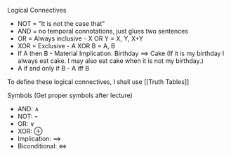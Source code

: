 Logical Connectives
-  NOT = "It is not the case that"
-  AND = no temporal connotations, just glues two sentences
-  OR = Always inclusive - X OR Y = X, Y, X+Y
-  XOR = Exclusive - A XOR B = A, B
- If A then B  - Material Implication. Birthday $\implies$ Cake (If it is my birthday I always eat cake. I may also eat cake when it is not my birthday.)
- A if and only if B - A iff B


To define these logical connectives, I shall use [[Truth Tables]]

Symbols (Get proper symbols after lecture)
- AND:  $\land$
- NOT: $\lnot$
- OR: $\lor$
- XOR: $\oplus$
- Implication: $\implies$
- Biconditional: $\iff$
